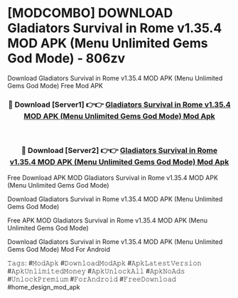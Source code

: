 # [MODCOMBO] DOWNLOAD Gladiators Survival in Rome v1.35.4 MOD APK (Menu Unlimited Gems God Mode) - 806zv
Download Gladiators Survival in Rome v1.35.4 MOD APK (Menu Unlimited Gems God Mode) Free Mod APK

<div align="center">
<h3>🔴 Download [Server1] 👉👉 <a href="https://apk-comot.site?title=Gladiators_Survival_in_Rome_v1.35.4_MOD_APK_(Menu_Unlimited_Gems_God_Mode)">Gladiators Survival in Rome v1.35.4 MOD APK (Menu Unlimited Gems God Mode) Mod Apk</a></h3><br>

<h3>🔴 Download [Server2] 👉👉 <a href="https://apk-comot.site?title=Gladiators_Survival_in_Rome_v1.35.4_MOD_APK_(Menu_Unlimited_Gems_God_Mode)">Gladiators Survival in Rome v1.35.4 MOD APK (Menu Unlimited Gems God Mode) Mod Apk</a></h3>
</div>


Free Download APK MOD Gladiators Survival in Rome v1.35.4 MOD APK (Menu Unlimited Gems God Mode)

Download Gladiators Survival in Rome v1.35.4 MOD APK (Menu Unlimited Gems God Mode) 

Free APK MOD Gladiators Survival in Rome v1.35.4 MOD APK (Menu Unlimited Gems God Mode) 

Download Gladiators Survival in Rome v1.35.4 MOD APK (Menu Unlimited Gems God Mode) Mod For Android

𝚃𝚊𝚐𝚜: #𝙼𝚘𝚍𝙰𝚙𝚔 #𝙳𝚘𝚠𝚗𝚕𝚘𝚊𝚍𝙼𝚘𝚍𝙰𝚙𝚔 #𝙰𝚙𝚔𝙻𝚊𝚝𝚎𝚜𝚝𝚅𝚎𝚛𝚜𝚒𝚘𝚗 #𝙰𝚙𝚔𝚄𝚗𝚕𝚒𝚖𝚒𝚝𝚎𝚍𝙼𝚘𝚗𝚎𝚢 #𝙰𝚙𝚔𝚄𝚗𝚕𝚘𝚌𝚔𝙰𝚕𝚕 #𝙰𝚙𝚔𝙽𝚘𝙰𝚍𝚜 #𝚄𝚗𝚕𝚘𝚌𝚔𝙿𝚛𝚎𝚖𝚒𝚞𝚖 #𝙵𝚘𝚛𝙰𝚗𝚍𝚛𝚘𝚒𝚍 #𝙵𝚛𝚎𝚎𝙳𝚘𝚠𝚗𝚕𝚘𝚊𝚍 #home_design_mod_apk